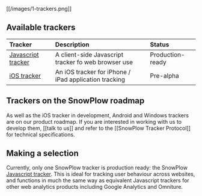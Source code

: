 [[/images/1-trackers.png]] 

## Available trackers

| **Tracker**                                    | **Description**                                     | **Status**       |
|:-----------------------------------------------|:----------------------------------------------------|:-----------------|
| [Javascript tracker](javascript-tracker-setup) | A client-side Javascript tracker fo web browser use | Production-ready |
| [iOS tracker](ios-tracker-setup)               | An iOS tracker for iPhone / iPad application tracking | Pre-alpha      |


## Trackers on the SnowPlow roadmap

As well as the iOS tracker in development, Android and Windows trackers are on our product roadmap. If you are interested in working with us to develop them, [[talk to us]] and refer to the [[SnowPlow Tracker Protocol]] for technical specifications.


## Making a selection

Currently, only one SnowPlow tracker is production ready: the SnowPlow [Javascript tracker](javascript-tracker-setup). This is ideal for tracking user behaviour across websites, and functions in much the same way as equivalent Javascript trackers for other web analytics products including Google Analytics and Omniture.